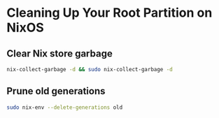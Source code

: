 # Cleaning Up Your Root Partition on NixOS

## Clear Nix store garbage

```bash
nix-collect-garbage -d && sudo nix-collect-garbage -d
```

## Prune old generations

```bash
sudo nix-env --delete-generations old
```

